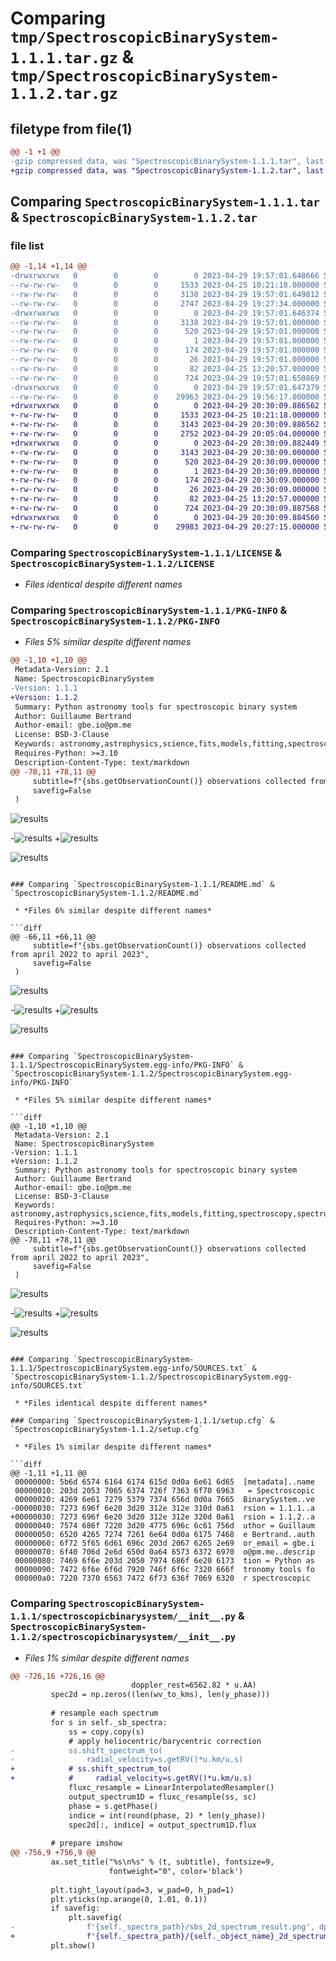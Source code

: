 # Comparing `tmp/SpectroscopicBinarySystem-1.1.1.tar.gz` & `tmp/SpectroscopicBinarySystem-1.1.2.tar.gz`

## filetype from file(1)

```diff
@@ -1 +1 @@
-gzip compressed data, was "SpectroscopicBinarySystem-1.1.1.tar", last modified: Sat Apr 29 19:57:01 2023, max compression
+gzip compressed data, was "SpectroscopicBinarySystem-1.1.2.tar", last modified: Sat Apr 29 20:30:09 2023, max compression
```

## Comparing `SpectroscopicBinarySystem-1.1.1.tar` & `SpectroscopicBinarySystem-1.1.2.tar`

### file list

```diff
@@ -1,14 +1,14 @@
-drwxrwxrwx   0        0        0        0 2023-04-29 19:57:01.648666 SpectroscopicBinarySystem-1.1.1/
--rw-rw-rw-   0        0        0     1533 2023-04-25 10:21:18.000000 SpectroscopicBinarySystem-1.1.1/LICENSE
--rw-rw-rw-   0        0        0     3138 2023-04-29 19:57:01.649812 SpectroscopicBinarySystem-1.1.1/PKG-INFO
--rw-rw-rw-   0        0        0     2747 2023-04-29 19:27:34.000000 SpectroscopicBinarySystem-1.1.1/README.md
-drwxrwxrwx   0        0        0        0 2023-04-29 19:57:01.646374 SpectroscopicBinarySystem-1.1.1/SpectroscopicBinarySystem.egg-info/
--rw-rw-rw-   0        0        0     3138 2023-04-29 19:57:01.000000 SpectroscopicBinarySystem-1.1.1/SpectroscopicBinarySystem.egg-info/PKG-INFO
--rw-rw-rw-   0        0        0      520 2023-04-29 19:57:01.000000 SpectroscopicBinarySystem-1.1.1/SpectroscopicBinarySystem.egg-info/SOURCES.txt
--rw-rw-rw-   0        0        0        1 2023-04-29 19:57:01.000000 SpectroscopicBinarySystem-1.1.1/SpectroscopicBinarySystem.egg-info/dependency_links.txt
--rw-rw-rw-   0        0        0      174 2023-04-29 19:57:01.000000 SpectroscopicBinarySystem-1.1.1/SpectroscopicBinarySystem.egg-info/requires.txt
--rw-rw-rw-   0        0        0       26 2023-04-29 19:57:01.000000 SpectroscopicBinarySystem-1.1.1/SpectroscopicBinarySystem.egg-info/top_level.txt
--rw-rw-rw-   0        0        0       82 2023-04-25 13:20:57.000000 SpectroscopicBinarySystem-1.1.1/pyproject.toml
--rw-rw-rw-   0        0        0      724 2023-04-29 19:57:01.650869 SpectroscopicBinarySystem-1.1.1/setup.cfg
-drwxrwxrwx   0        0        0        0 2023-04-29 19:57:01.647379 SpectroscopicBinarySystem-1.1.1/spectroscopicbinarysystem/
--rw-rw-rw-   0        0        0    29963 2023-04-29 19:56:17.000000 SpectroscopicBinarySystem-1.1.1/spectroscopicbinarysystem/__init__.py
+drwxrwxrwx   0        0        0        0 2023-04-29 20:30:09.886562 SpectroscopicBinarySystem-1.1.2/
+-rw-rw-rw-   0        0        0     1533 2023-04-25 10:21:18.000000 SpectroscopicBinarySystem-1.1.2/LICENSE
+-rw-rw-rw-   0        0        0     3143 2023-04-29 20:30:09.886562 SpectroscopicBinarySystem-1.1.2/PKG-INFO
+-rw-rw-rw-   0        0        0     2752 2023-04-29 20:05:04.000000 SpectroscopicBinarySystem-1.1.2/README.md
+drwxrwxrwx   0        0        0        0 2023-04-29 20:30:09.882449 SpectroscopicBinarySystem-1.1.2/SpectroscopicBinarySystem.egg-info/
+-rw-rw-rw-   0        0        0     3143 2023-04-29 20:30:09.000000 SpectroscopicBinarySystem-1.1.2/SpectroscopicBinarySystem.egg-info/PKG-INFO
+-rw-rw-rw-   0        0        0      520 2023-04-29 20:30:09.000000 SpectroscopicBinarySystem-1.1.2/SpectroscopicBinarySystem.egg-info/SOURCES.txt
+-rw-rw-rw-   0        0        0        1 2023-04-29 20:30:09.000000 SpectroscopicBinarySystem-1.1.2/SpectroscopicBinarySystem.egg-info/dependency_links.txt
+-rw-rw-rw-   0        0        0      174 2023-04-29 20:30:09.000000 SpectroscopicBinarySystem-1.1.2/SpectroscopicBinarySystem.egg-info/requires.txt
+-rw-rw-rw-   0        0        0       26 2023-04-29 20:30:09.000000 SpectroscopicBinarySystem-1.1.2/SpectroscopicBinarySystem.egg-info/top_level.txt
+-rw-rw-rw-   0        0        0       82 2023-04-25 13:20:57.000000 SpectroscopicBinarySystem-1.1.2/pyproject.toml
+-rw-rw-rw-   0        0        0      724 2023-04-29 20:30:09.887568 SpectroscopicBinarySystem-1.1.2/setup.cfg
+drwxrwxrwx   0        0        0        0 2023-04-29 20:30:09.884560 SpectroscopicBinarySystem-1.1.2/spectroscopicbinarysystem/
+-rw-rw-rw-   0        0        0    29983 2023-04-29 20:27:15.000000 SpectroscopicBinarySystem-1.1.2/spectroscopicbinarysystem/__init__.py
```

### Comparing `SpectroscopicBinarySystem-1.1.1/LICENSE` & `SpectroscopicBinarySystem-1.1.2/LICENSE`

 * *Files identical despite different names*

### Comparing `SpectroscopicBinarySystem-1.1.1/PKG-INFO` & `SpectroscopicBinarySystem-1.1.2/PKG-INFO`

 * *Files 5% similar despite different names*

```diff
@@ -1,10 +1,10 @@
 Metadata-Version: 2.1
 Name: SpectroscopicBinarySystem
-Version: 1.1.1
+Version: 1.1.2
 Summary: Python astronomy tools for spectroscopic binary system
 Author: Guillaume Bertrand
 Author-email: gbe.io@pm.me
 License: BSD-3-Clause
 Keywords: astronomy,astrophysics,science,fits,models,fitting,spectroscopy,spectrum
 Requires-Python: >=3.10
 Description-Content-Type: text/markdown
@@ -78,11 +78,11 @@
     subtitle=f"{sbs.getObservationCount()} observations collected from april 2022 to april 2023",
     savefig=False
 )
 ```
 
 ![results](https://github.com/guillbertrand/spectrobinarystarsystem/blob/master/examples/alphadra/sbs_phased_result.png)
 
-![results](https://github.com/guillbertrand/spectrobinarystarsystem/blob/master/examples/alphadra/sbs_2d_spectrum_result.png)
+![results](https://github.com/guillbertrand/spectrobinarystarsystem/blob/master/examples/alphadra/hd123299_2d_spectrum_result.png)
 
 ![results](https://github.com/guillbertrand/spectrobinarystarsystem/blob/master/examples/alphadra/sbs_debug_result.png)
```

### Comparing `SpectroscopicBinarySystem-1.1.1/README.md` & `SpectroscopicBinarySystem-1.1.2/README.md`

 * *Files 6% similar despite different names*

```diff
@@ -66,11 +66,11 @@
     subtitle=f"{sbs.getObservationCount()} observations collected from april 2022 to april 2023",
     savefig=False
 )
 ```
 
 ![results](https://github.com/guillbertrand/spectrobinarystarsystem/blob/master/examples/alphadra/sbs_phased_result.png)
 
-![results](https://github.com/guillbertrand/spectrobinarystarsystem/blob/master/examples/alphadra/sbs_2d_spectrum_result.png)
+![results](https://github.com/guillbertrand/spectrobinarystarsystem/blob/master/examples/alphadra/hd123299_2d_spectrum_result.png)
 
 ![results](https://github.com/guillbertrand/spectrobinarystarsystem/blob/master/examples/alphadra/sbs_debug_result.png)
```

### Comparing `SpectroscopicBinarySystem-1.1.1/SpectroscopicBinarySystem.egg-info/PKG-INFO` & `SpectroscopicBinarySystem-1.1.2/SpectroscopicBinarySystem.egg-info/PKG-INFO`

 * *Files 5% similar despite different names*

```diff
@@ -1,10 +1,10 @@
 Metadata-Version: 2.1
 Name: SpectroscopicBinarySystem
-Version: 1.1.1
+Version: 1.1.2
 Summary: Python astronomy tools for spectroscopic binary system
 Author: Guillaume Bertrand
 Author-email: gbe.io@pm.me
 License: BSD-3-Clause
 Keywords: astronomy,astrophysics,science,fits,models,fitting,spectroscopy,spectrum
 Requires-Python: >=3.10
 Description-Content-Type: text/markdown
@@ -78,11 +78,11 @@
     subtitle=f"{sbs.getObservationCount()} observations collected from april 2022 to april 2023",
     savefig=False
 )
 ```
 
 ![results](https://github.com/guillbertrand/spectrobinarystarsystem/blob/master/examples/alphadra/sbs_phased_result.png)
 
-![results](https://github.com/guillbertrand/spectrobinarystarsystem/blob/master/examples/alphadra/sbs_2d_spectrum_result.png)
+![results](https://github.com/guillbertrand/spectrobinarystarsystem/blob/master/examples/alphadra/hd123299_2d_spectrum_result.png)
 
 ![results](https://github.com/guillbertrand/spectrobinarystarsystem/blob/master/examples/alphadra/sbs_debug_result.png)
```

### Comparing `SpectroscopicBinarySystem-1.1.1/SpectroscopicBinarySystem.egg-info/SOURCES.txt` & `SpectroscopicBinarySystem-1.1.2/SpectroscopicBinarySystem.egg-info/SOURCES.txt`

 * *Files identical despite different names*

### Comparing `SpectroscopicBinarySystem-1.1.1/setup.cfg` & `SpectroscopicBinarySystem-1.1.2/setup.cfg`

 * *Files 1% similar despite different names*

```diff
@@ -1,11 +1,11 @@
 00000000: 5b6d 6574 6164 6174 615d 0d0a 6e61 6d65  [metadata]..name
 00000010: 203d 2053 7065 6374 726f 7363 6f70 6963   = Spectroscopic
 00000020: 4269 6e61 7279 5379 7374 656d 0d0a 7665  BinarySystem..ve
-00000030: 7273 696f 6e20 3d20 312e 312e 310d 0a61  rsion = 1.1.1..a
+00000030: 7273 696f 6e20 3d20 312e 312e 320d 0a61  rsion = 1.1.2..a
 00000040: 7574 686f 7220 3d20 4775 696c 6c61 756d  uthor = Guillaum
 00000050: 6520 4265 7274 7261 6e64 0d0a 6175 7468  e Bertrand..auth
 00000060: 6f72 5f65 6d61 696c 203d 2067 6265 2e69  or_email = gbe.i
 00000070: 6f40 706d 2e6d 650d 0a64 6573 6372 6970  o@pm.me..descrip
 00000080: 7469 6f6e 203d 2050 7974 686f 6e20 6173  tion = Python as
 00000090: 7472 6f6e 6f6d 7920 746f 6f6c 7320 666f  tronomy tools fo
 000000a0: 7220 7370 6563 7472 6f73 636f 7069 6320  r spectroscopic
```

### Comparing `SpectroscopicBinarySystem-1.1.1/spectroscopicbinarysystem/__init__.py` & `SpectroscopicBinarySystem-1.1.2/spectroscopicbinarysystem/__init__.py`

 * *Files 1% similar despite different names*

```diff
@@ -726,16 +726,16 @@
                           doppler_rest=6562.82 * u.AA)
         spec2d = np.zeros((len(wv_to_kms), len(y_phase)))
 
         # resample each spectrum
         for s in self._sb_spectra:
             ss = copy.copy(s)
             # apply heliocentric/barycentric correction
-            ss.shift_spectrum_to(
-                radial_velocity=s.getRV()*u.km/u.s)
+            # ss.shift_spectrum_to(
+            #     radial_velocity=s.getRV()*u.km/u.s)
             fluxc_resample = LinearInterpolatedResampler()
             output_spectrum1D = fluxc_resample(ss, sc)
             phase = s.getPhase()
             indice = int(round(phase, 2) * len(y_phase))
             spec2d[:, indice] = output_spectrum1D.flux
 
         # prepare imshow
@@ -756,9 +756,9 @@
         ax.set_title("%s\n%s" % (t, subtitle), fontsize=9,
                      fontweight="0", color='black')
 
         plt.tight_layout(pad=3, w_pad=0, h_pad=1)
         plt.yticks(np.arange(0, 1.01, 0.1))
         if savefig:
             plt.savefig(
-                f'{self._spectra_path}/sbs_2d_spectrum_result.png', dpi=dpi)
+                f'{self._spectra_path}/{self._object_name}_2d_spectrum_result.png', dpi=dpi)
         plt.show()
```

